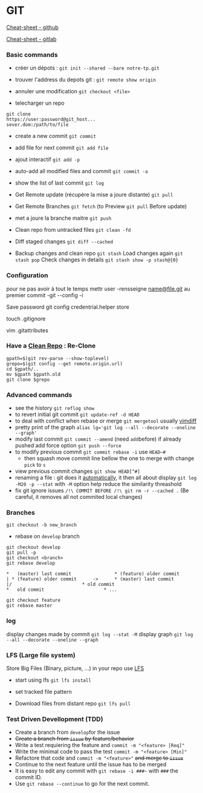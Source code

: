 GIT
===

[Cheat-sheet - github]

[Cheat-sheet - gitlab]


### Basic commands

* créer un dépots :
`git init --shared --bare notre-tp.git`

* trouver l'address du depots git :
`git remote show origin`

* annuler une modification
`git checkout <file>`

* telecharger un repo
```
git clone
https://user:password@git_host...
sever.dom:/path/to/file
```

* create a new commit
`git commit`
* add file for next commit
`git add file`
* ajout interactif
`git add -p`
* auto-add all modified files and commit
`git commit -a`
* show the list of last commit
`git log`


* Get Remote update (récupère la mise a joure distante)
`git pull`
* Get Remote Branches
`git fetch`
(to Preview `git pull` Before update)

* met a joure la branche maitre
`git push`

* Clean repo from untracked files
`git clean -fd`

* Diff staged changes
`git diff --cached`

* Backup changes and clean repo
`git stash`
Load changes again
`git stash pop`
Check changes in details
`git stash show -p stash@{0}`

### Configuration

pour ne pas avoir à tout le temps mettr user
-rensseigne name@file.git au premier commit
-git --config -i


Save password
git config credentrial.helper store

touch .gitignore

vim .gitattributes

### Have a [Clean Repo] : Re-Clone
```
gpath=$(git rev-parse --show-toplevel)
grepo=$(git config --get remote.origin.url)
cd $gpath/..
mv $gpath $gpath.old
git clone $grepo
```

### Advanced commands

* see the history
`git reflog show` 
* to revert initial git commit
`git update-ref -d HEAD`
* to deal with conflict when rebase or merge
`git mergetool` usually [vimdiff]
* pretty print of the graph
`alias lg='git log --all --decorate --oneline --graph'`
* modify last commit
`git commit --amend` (need `add`before) if already pushed add force option `git push --force`
* to modify previous commit 
`git commit rebase -i` use `HEAD~#` 
  * then squash
move commit line bellow the one to merge with change `pick` to `s` 
* view previous commit changes
`git show HEAD[^#]`
* renaming a file : git does it [automatically](https://stackoverflow.com/a/434078), it then all about display
`git log -M20 -p --stat` with `-M` option help reduce the similarity threashold
* fix git ignore issues 
`/!\ COMMIT BEFORE /!\ git rm -r --cached .`
(Be careful, it removes all not commited local changes)

### Branches
`git checkout -b new_branch`
* rebase on `develop` branch
```
git checkout develop
git pull -p
git checkout <branch>
git rebase develop
```
```
*   (master) last commit				* (feature) older commit
| * (feature) older commit		->		* (master) last commit
|/							* old commit
*   old commit						* ...
```
```
git checkout feature
git rebase master
```

### log
display changes made by commit 
`git log --stat -M`
display graph
`git log --all --decorate --oneline --graph`

### LFS (Large file system)
Store Big Files (Binary, picture, ...) in your repo use [LFS]
* start using lfs 
`git lfs install`
* set tracked file pattern

* Download files from distant repo
`git lfs pull`

### Test Driven Devellopment (TDD)
* Create a branch from `develop`for the issue
* ~~Create a branch from `issue` by feature/behavior~~
* Write a test requiering the feature and `commit -m "<feature> [Req]"`
* Write the minimal code to pass the test `commit -m "<feature> [Min]"`
* Refactore that code and `commit -m "<feature>"` ~~and merge to `issue`~~
* Continue to the next feature until the issue has to be merged
* It is easy to edit any commit with `git rebase -i ###~` with `###` the commit ID.
* Use `git rebase --continue` to go for the next commit.


[Cheat-sheet - github]: https://education.github.com/git-cheat-sheet-education.pdf
[Cheat-sheet - gitlab]: https://about.gitlab.com/images/press/git-cheat-sheet.pdf
[Clean Repo]: https://stackoverflow.com/a/42903805
[LFS]: https://docs.gitlab.com/ee/topics/git/lfs/
[vimdiff]: https://github.com/tolo38/usefull/blob/master/all/vimdiff.use.md
